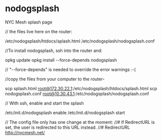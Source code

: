# nodogsplash

NYC Mesh splash page

// the files live here on the router:

/etc/nodogsplash/htdocs/splash.html
/etc/nodogsplash/nodogsplash.conf

//To install nodogsplash, ssh into the router and:

opkg update
opkg install --force-depends nodogsplash

// "--force-depends" is needed to override the error warnings :-(

//copy the files from your computer to the router-

scp splash.html root@172.30.22.1:/etc/nodogsplash/htdocs/splash.html
scp nodogsplash.conf root@10.30.43.1:/etc/nodogsplash/nodogsplash.conf

// With ssh, enable and start the splash

/etc/init.d/nodogsplash enable
/etc/init.d/nodogsplash start


// The config file only has one change at the moment:
//# If RedirectURL is set, the user is redirected to this URL instead.
//# 
RedirectURL http://nycmesh.net/


